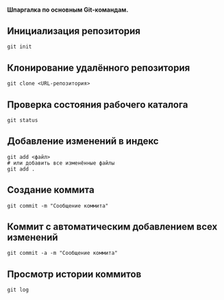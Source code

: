 #### Шпаргалка по основным Git-командам.

## Инициализация репозитория
```
git init
```

## Клонирование удалённого репозитория
```
git clone <URL-репозитория>
```

## Проверка состояния рабочего каталога
```
git status
```

## Добавление изменений в индекс 
```
git add <файл>
# или добавить все изменённые файлы
git add .
```

## Создание коммита
```
git commit -m "Сообщение коммита"
```

## Коммит с автоматическим добавлением всех изменений
```
git commit -a -m "Сообщение коммита"
```

## Просмотр истории коммитов
```
git log



